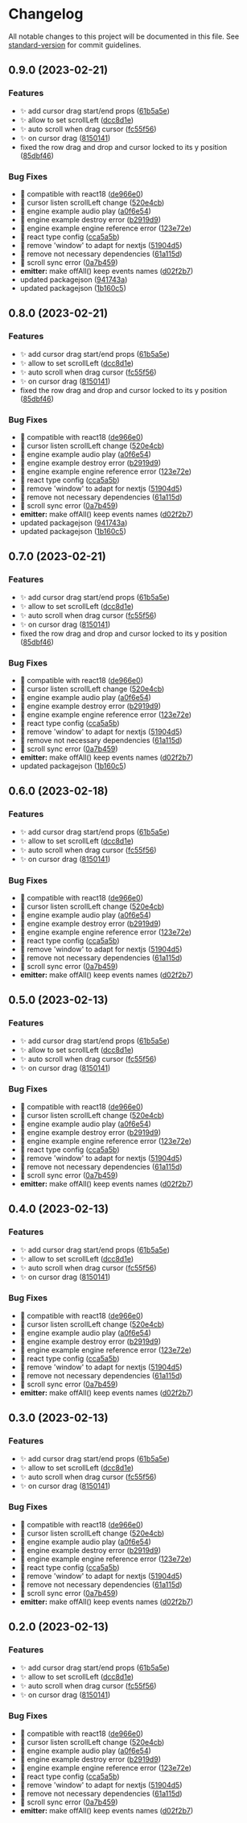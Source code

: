 # Changelog

All notable changes to this project will be documented in this file. See [standard-version](https://github.com/conventional-changelog/standard-version) for commit guidelines.

## 0.9.0 (2023-02-21)


### Features

* ✨ add cursor drag start/end props ([61b5a5e](https://github.com/khanzzirfan/react-timeline-editor/commit/61b5a5e2a0a263541d908fe82d65c3eed74851f8))
* ✨ allow to set scrollLeft ([dcc8d1e](https://github.com/khanzzirfan/react-timeline-editor/commit/dcc8d1eade0c4c4c70976c6c8c02b5d1fc2570fe))
* ✨ auto scroll when drag cursor ([fc55f56](https://github.com/khanzzirfan/react-timeline-editor/commit/fc55f56afb8ec0633d4e90e1e3bc7ee1aec7b790))
* ✨ on cursor drag ([8150141](https://github.com/khanzzirfan/react-timeline-editor/commit/815014156d39eb0736c346fc270da8f5ffb6d31a))
* fixed the row drag and drop and cursor locked to its y position ([85dbf46](https://github.com/khanzzirfan/react-timeline-editor/commit/85dbf46ca6fd12c27c0c957dcb7662dedc511c21))


### Bug Fixes

* 🐛 compatible with react18 ([de966e0](https://github.com/khanzzirfan/react-timeline-editor/commit/de966e012a7306cc492a12547638a8d494846301))
* 🐛 cursor listen scrollLeft change ([520e4cb](https://github.com/khanzzirfan/react-timeline-editor/commit/520e4cbedf0c5a5d5063fa91d4359733105d9abd))
* 🐛 engine example audio play ([a0f6e54](https://github.com/khanzzirfan/react-timeline-editor/commit/a0f6e54be025b688e0c9d5ed0c36b05b8fc5c788))
* 🐛 engine example destroy error ([b2919d9](https://github.com/khanzzirfan/react-timeline-editor/commit/b2919d919e0b03fc1b2880017c12e8eabf4a502e))
* 🐛 engine example engine reference error ([123e72e](https://github.com/khanzzirfan/react-timeline-editor/commit/123e72eb315046ab954ae591574ae2500f2f57c5))
* 🐛 react type config ([cca5a5b](https://github.com/khanzzirfan/react-timeline-editor/commit/cca5a5b9d617de092b5b8904390a2a34c2f87822))
* 🐛 remove 'window' to adapt for nextjs ([51904d5](https://github.com/khanzzirfan/react-timeline-editor/commit/51904d5456643e0b66e2227fe74eb6fc78f8ac20))
* 🐛 remove not necessary dependencies ([61a115d](https://github.com/khanzzirfan/react-timeline-editor/commit/61a115dd5dcfe870a080e6915486898bae27b873))
* 🐛 scroll sync error ([0a7b459](https://github.com/khanzzirfan/react-timeline-editor/commit/0a7b459a3bf77e9c0879528ff0956ec5163f7440))
* **emitter:** make offAll() keep events names ([d02f2b7](https://github.com/khanzzirfan/react-timeline-editor/commit/d02f2b79017c1cb1d78465b42afb64804c8f86bf))
* updated packagejson ([941743a](https://github.com/khanzzirfan/react-timeline-editor/commit/941743a179a798e27c37dd1648acb85084013027))
* updated packagejson ([1b160c5](https://github.com/khanzzirfan/react-timeline-editor/commit/1b160c599bf120df9ee8c769f6b0c7e8a02a6617))

## 0.8.0 (2023-02-21)


### Features

* ✨ add cursor drag start/end props ([61b5a5e](https://github.com/khanzzirfan/react-timeline-editor/commit/61b5a5e2a0a263541d908fe82d65c3eed74851f8))
* ✨ allow to set scrollLeft ([dcc8d1e](https://github.com/khanzzirfan/react-timeline-editor/commit/dcc8d1eade0c4c4c70976c6c8c02b5d1fc2570fe))
* ✨ auto scroll when drag cursor ([fc55f56](https://github.com/khanzzirfan/react-timeline-editor/commit/fc55f56afb8ec0633d4e90e1e3bc7ee1aec7b790))
* ✨ on cursor drag ([8150141](https://github.com/khanzzirfan/react-timeline-editor/commit/815014156d39eb0736c346fc270da8f5ffb6d31a))
* fixed the row drag and drop and cursor locked to its y position ([85dbf46](https://github.com/khanzzirfan/react-timeline-editor/commit/85dbf46ca6fd12c27c0c957dcb7662dedc511c21))


### Bug Fixes

* 🐛 compatible with react18 ([de966e0](https://github.com/khanzzirfan/react-timeline-editor/commit/de966e012a7306cc492a12547638a8d494846301))
* 🐛 cursor listen scrollLeft change ([520e4cb](https://github.com/khanzzirfan/react-timeline-editor/commit/520e4cbedf0c5a5d5063fa91d4359733105d9abd))
* 🐛 engine example audio play ([a0f6e54](https://github.com/khanzzirfan/react-timeline-editor/commit/a0f6e54be025b688e0c9d5ed0c36b05b8fc5c788))
* 🐛 engine example destroy error ([b2919d9](https://github.com/khanzzirfan/react-timeline-editor/commit/b2919d919e0b03fc1b2880017c12e8eabf4a502e))
* 🐛 engine example engine reference error ([123e72e](https://github.com/khanzzirfan/react-timeline-editor/commit/123e72eb315046ab954ae591574ae2500f2f57c5))
* 🐛 react type config ([cca5a5b](https://github.com/khanzzirfan/react-timeline-editor/commit/cca5a5b9d617de092b5b8904390a2a34c2f87822))
* 🐛 remove 'window' to adapt for nextjs ([51904d5](https://github.com/khanzzirfan/react-timeline-editor/commit/51904d5456643e0b66e2227fe74eb6fc78f8ac20))
* 🐛 remove not necessary dependencies ([61a115d](https://github.com/khanzzirfan/react-timeline-editor/commit/61a115dd5dcfe870a080e6915486898bae27b873))
* 🐛 scroll sync error ([0a7b459](https://github.com/khanzzirfan/react-timeline-editor/commit/0a7b459a3bf77e9c0879528ff0956ec5163f7440))
* **emitter:** make offAll() keep events names ([d02f2b7](https://github.com/khanzzirfan/react-timeline-editor/commit/d02f2b79017c1cb1d78465b42afb64804c8f86bf))
* updated packagejson ([941743a](https://github.com/khanzzirfan/react-timeline-editor/commit/941743a179a798e27c37dd1648acb85084013027))
* updated packagejson ([1b160c5](https://github.com/khanzzirfan/react-timeline-editor/commit/1b160c599bf120df9ee8c769f6b0c7e8a02a6617))

## 0.7.0 (2023-02-21)


### Features

* ✨ add cursor drag start/end props ([61b5a5e](https://github.com/khanzzirfan/react-timeline-editor/commit/61b5a5e2a0a263541d908fe82d65c3eed74851f8))
* ✨ allow to set scrollLeft ([dcc8d1e](https://github.com/khanzzirfan/react-timeline-editor/commit/dcc8d1eade0c4c4c70976c6c8c02b5d1fc2570fe))
* ✨ auto scroll when drag cursor ([fc55f56](https://github.com/khanzzirfan/react-timeline-editor/commit/fc55f56afb8ec0633d4e90e1e3bc7ee1aec7b790))
* ✨ on cursor drag ([8150141](https://github.com/khanzzirfan/react-timeline-editor/commit/815014156d39eb0736c346fc270da8f5ffb6d31a))
* fixed the row drag and drop and cursor locked to its y position ([85dbf46](https://github.com/khanzzirfan/react-timeline-editor/commit/85dbf46ca6fd12c27c0c957dcb7662dedc511c21))


### Bug Fixes

* 🐛 compatible with react18 ([de966e0](https://github.com/khanzzirfan/react-timeline-editor/commit/de966e012a7306cc492a12547638a8d494846301))
* 🐛 cursor listen scrollLeft change ([520e4cb](https://github.com/khanzzirfan/react-timeline-editor/commit/520e4cbedf0c5a5d5063fa91d4359733105d9abd))
* 🐛 engine example audio play ([a0f6e54](https://github.com/khanzzirfan/react-timeline-editor/commit/a0f6e54be025b688e0c9d5ed0c36b05b8fc5c788))
* 🐛 engine example destroy error ([b2919d9](https://github.com/khanzzirfan/react-timeline-editor/commit/b2919d919e0b03fc1b2880017c12e8eabf4a502e))
* 🐛 engine example engine reference error ([123e72e](https://github.com/khanzzirfan/react-timeline-editor/commit/123e72eb315046ab954ae591574ae2500f2f57c5))
* 🐛 react type config ([cca5a5b](https://github.com/khanzzirfan/react-timeline-editor/commit/cca5a5b9d617de092b5b8904390a2a34c2f87822))
* 🐛 remove 'window' to adapt for nextjs ([51904d5](https://github.com/khanzzirfan/react-timeline-editor/commit/51904d5456643e0b66e2227fe74eb6fc78f8ac20))
* 🐛 remove not necessary dependencies ([61a115d](https://github.com/khanzzirfan/react-timeline-editor/commit/61a115dd5dcfe870a080e6915486898bae27b873))
* 🐛 scroll sync error ([0a7b459](https://github.com/khanzzirfan/react-timeline-editor/commit/0a7b459a3bf77e9c0879528ff0956ec5163f7440))
* **emitter:** make offAll() keep events names ([d02f2b7](https://github.com/khanzzirfan/react-timeline-editor/commit/d02f2b79017c1cb1d78465b42afb64804c8f86bf))
* updated packagejson ([1b160c5](https://github.com/khanzzirfan/react-timeline-editor/commit/1b160c599bf120df9ee8c769f6b0c7e8a02a6617))

## 0.6.0 (2023-02-18)


### Features

* ✨ add cursor drag start/end props ([61b5a5e](https://github.com/khanzzirfan/react-timeline-editor/commit/61b5a5e2a0a263541d908fe82d65c3eed74851f8))
* ✨ allow to set scrollLeft ([dcc8d1e](https://github.com/khanzzirfan/react-timeline-editor/commit/dcc8d1eade0c4c4c70976c6c8c02b5d1fc2570fe))
* ✨ auto scroll when drag cursor ([fc55f56](https://github.com/khanzzirfan/react-timeline-editor/commit/fc55f56afb8ec0633d4e90e1e3bc7ee1aec7b790))
* ✨ on cursor drag ([8150141](https://github.com/khanzzirfan/react-timeline-editor/commit/815014156d39eb0736c346fc270da8f5ffb6d31a))


### Bug Fixes

* 🐛 compatible with react18 ([de966e0](https://github.com/khanzzirfan/react-timeline-editor/commit/de966e012a7306cc492a12547638a8d494846301))
* 🐛 cursor listen scrollLeft change ([520e4cb](https://github.com/khanzzirfan/react-timeline-editor/commit/520e4cbedf0c5a5d5063fa91d4359733105d9abd))
* 🐛 engine example audio play ([a0f6e54](https://github.com/khanzzirfan/react-timeline-editor/commit/a0f6e54be025b688e0c9d5ed0c36b05b8fc5c788))
* 🐛 engine example destroy error ([b2919d9](https://github.com/khanzzirfan/react-timeline-editor/commit/b2919d919e0b03fc1b2880017c12e8eabf4a502e))
* 🐛 engine example engine reference error ([123e72e](https://github.com/khanzzirfan/react-timeline-editor/commit/123e72eb315046ab954ae591574ae2500f2f57c5))
* 🐛 react type config ([cca5a5b](https://github.com/khanzzirfan/react-timeline-editor/commit/cca5a5b9d617de092b5b8904390a2a34c2f87822))
* 🐛 remove 'window' to adapt for nextjs ([51904d5](https://github.com/khanzzirfan/react-timeline-editor/commit/51904d5456643e0b66e2227fe74eb6fc78f8ac20))
* 🐛 remove not necessary dependencies ([61a115d](https://github.com/khanzzirfan/react-timeline-editor/commit/61a115dd5dcfe870a080e6915486898bae27b873))
* 🐛 scroll sync error ([0a7b459](https://github.com/khanzzirfan/react-timeline-editor/commit/0a7b459a3bf77e9c0879528ff0956ec5163f7440))
* **emitter:** make offAll() keep events names ([d02f2b7](https://github.com/khanzzirfan/react-timeline-editor/commit/d02f2b79017c1cb1d78465b42afb64804c8f86bf))

## 0.5.0 (2023-02-13)


### Features

* ✨ add cursor drag start/end props ([61b5a5e](https://github.com/khanzzirfan/react-timeline-editor/commit/61b5a5e2a0a263541d908fe82d65c3eed74851f8))
* ✨ allow to set scrollLeft ([dcc8d1e](https://github.com/khanzzirfan/react-timeline-editor/commit/dcc8d1eade0c4c4c70976c6c8c02b5d1fc2570fe))
* ✨ auto scroll when drag cursor ([fc55f56](https://github.com/khanzzirfan/react-timeline-editor/commit/fc55f56afb8ec0633d4e90e1e3bc7ee1aec7b790))
* ✨ on cursor drag ([8150141](https://github.com/khanzzirfan/react-timeline-editor/commit/815014156d39eb0736c346fc270da8f5ffb6d31a))


### Bug Fixes

* 🐛 compatible with react18 ([de966e0](https://github.com/khanzzirfan/react-timeline-editor/commit/de966e012a7306cc492a12547638a8d494846301))
* 🐛 cursor listen scrollLeft change ([520e4cb](https://github.com/khanzzirfan/react-timeline-editor/commit/520e4cbedf0c5a5d5063fa91d4359733105d9abd))
* 🐛 engine example audio play ([a0f6e54](https://github.com/khanzzirfan/react-timeline-editor/commit/a0f6e54be025b688e0c9d5ed0c36b05b8fc5c788))
* 🐛 engine example destroy error ([b2919d9](https://github.com/khanzzirfan/react-timeline-editor/commit/b2919d919e0b03fc1b2880017c12e8eabf4a502e))
* 🐛 engine example engine reference error ([123e72e](https://github.com/khanzzirfan/react-timeline-editor/commit/123e72eb315046ab954ae591574ae2500f2f57c5))
* 🐛 react type config ([cca5a5b](https://github.com/khanzzirfan/react-timeline-editor/commit/cca5a5b9d617de092b5b8904390a2a34c2f87822))
* 🐛 remove 'window' to adapt for nextjs ([51904d5](https://github.com/khanzzirfan/react-timeline-editor/commit/51904d5456643e0b66e2227fe74eb6fc78f8ac20))
* 🐛 remove not necessary dependencies ([61a115d](https://github.com/khanzzirfan/react-timeline-editor/commit/61a115dd5dcfe870a080e6915486898bae27b873))
* 🐛 scroll sync error ([0a7b459](https://github.com/khanzzirfan/react-timeline-editor/commit/0a7b459a3bf77e9c0879528ff0956ec5163f7440))
* **emitter:** make offAll() keep events names ([d02f2b7](https://github.com/khanzzirfan/react-timeline-editor/commit/d02f2b79017c1cb1d78465b42afb64804c8f86bf))

## 0.4.0 (2023-02-13)


### Features

* ✨ add cursor drag start/end props ([61b5a5e](https://github.com/khanzzirfan/react-timeline-editor/commit/61b5a5e2a0a263541d908fe82d65c3eed74851f8))
* ✨ allow to set scrollLeft ([dcc8d1e](https://github.com/khanzzirfan/react-timeline-editor/commit/dcc8d1eade0c4c4c70976c6c8c02b5d1fc2570fe))
* ✨ auto scroll when drag cursor ([fc55f56](https://github.com/khanzzirfan/react-timeline-editor/commit/fc55f56afb8ec0633d4e90e1e3bc7ee1aec7b790))
* ✨ on cursor drag ([8150141](https://github.com/khanzzirfan/react-timeline-editor/commit/815014156d39eb0736c346fc270da8f5ffb6d31a))


### Bug Fixes

* 🐛 compatible with react18 ([de966e0](https://github.com/khanzzirfan/react-timeline-editor/commit/de966e012a7306cc492a12547638a8d494846301))
* 🐛 cursor listen scrollLeft change ([520e4cb](https://github.com/khanzzirfan/react-timeline-editor/commit/520e4cbedf0c5a5d5063fa91d4359733105d9abd))
* 🐛 engine example audio play ([a0f6e54](https://github.com/khanzzirfan/react-timeline-editor/commit/a0f6e54be025b688e0c9d5ed0c36b05b8fc5c788))
* 🐛 engine example destroy error ([b2919d9](https://github.com/khanzzirfan/react-timeline-editor/commit/b2919d919e0b03fc1b2880017c12e8eabf4a502e))
* 🐛 engine example engine reference error ([123e72e](https://github.com/khanzzirfan/react-timeline-editor/commit/123e72eb315046ab954ae591574ae2500f2f57c5))
* 🐛 react type config ([cca5a5b](https://github.com/khanzzirfan/react-timeline-editor/commit/cca5a5b9d617de092b5b8904390a2a34c2f87822))
* 🐛 remove 'window' to adapt for nextjs ([51904d5](https://github.com/khanzzirfan/react-timeline-editor/commit/51904d5456643e0b66e2227fe74eb6fc78f8ac20))
* 🐛 remove not necessary dependencies ([61a115d](https://github.com/khanzzirfan/react-timeline-editor/commit/61a115dd5dcfe870a080e6915486898bae27b873))
* 🐛 scroll sync error ([0a7b459](https://github.com/khanzzirfan/react-timeline-editor/commit/0a7b459a3bf77e9c0879528ff0956ec5163f7440))
* **emitter:** make offAll() keep events names ([d02f2b7](https://github.com/khanzzirfan/react-timeline-editor/commit/d02f2b79017c1cb1d78465b42afb64804c8f86bf))

## 0.3.0 (2023-02-13)


### Features

* ✨ add cursor drag start/end props ([61b5a5e](https://github.com/khanzzirfan/react-timeline-editor/commit/61b5a5e2a0a263541d908fe82d65c3eed74851f8))
* ✨ allow to set scrollLeft ([dcc8d1e](https://github.com/khanzzirfan/react-timeline-editor/commit/dcc8d1eade0c4c4c70976c6c8c02b5d1fc2570fe))
* ✨ auto scroll when drag cursor ([fc55f56](https://github.com/khanzzirfan/react-timeline-editor/commit/fc55f56afb8ec0633d4e90e1e3bc7ee1aec7b790))
* ✨ on cursor drag ([8150141](https://github.com/khanzzirfan/react-timeline-editor/commit/815014156d39eb0736c346fc270da8f5ffb6d31a))


### Bug Fixes

* 🐛 compatible with react18 ([de966e0](https://github.com/khanzzirfan/react-timeline-editor/commit/de966e012a7306cc492a12547638a8d494846301))
* 🐛 cursor listen scrollLeft change ([520e4cb](https://github.com/khanzzirfan/react-timeline-editor/commit/520e4cbedf0c5a5d5063fa91d4359733105d9abd))
* 🐛 engine example audio play ([a0f6e54](https://github.com/khanzzirfan/react-timeline-editor/commit/a0f6e54be025b688e0c9d5ed0c36b05b8fc5c788))
* 🐛 engine example destroy error ([b2919d9](https://github.com/khanzzirfan/react-timeline-editor/commit/b2919d919e0b03fc1b2880017c12e8eabf4a502e))
* 🐛 engine example engine reference error ([123e72e](https://github.com/khanzzirfan/react-timeline-editor/commit/123e72eb315046ab954ae591574ae2500f2f57c5))
* 🐛 react type config ([cca5a5b](https://github.com/khanzzirfan/react-timeline-editor/commit/cca5a5b9d617de092b5b8904390a2a34c2f87822))
* 🐛 remove 'window' to adapt for nextjs ([51904d5](https://github.com/khanzzirfan/react-timeline-editor/commit/51904d5456643e0b66e2227fe74eb6fc78f8ac20))
* 🐛 remove not necessary dependencies ([61a115d](https://github.com/khanzzirfan/react-timeline-editor/commit/61a115dd5dcfe870a080e6915486898bae27b873))
* 🐛 scroll sync error ([0a7b459](https://github.com/khanzzirfan/react-timeline-editor/commit/0a7b459a3bf77e9c0879528ff0956ec5163f7440))
* **emitter:** make offAll() keep events names ([d02f2b7](https://github.com/khanzzirfan/react-timeline-editor/commit/d02f2b79017c1cb1d78465b42afb64804c8f86bf))

## 0.2.0 (2023-02-13)


### Features

* ✨ add cursor drag start/end props ([61b5a5e](https://github.com/khanzzirfan/react-timeline-editor/commit/61b5a5e2a0a263541d908fe82d65c3eed74851f8))
* ✨ allow to set scrollLeft ([dcc8d1e](https://github.com/khanzzirfan/react-timeline-editor/commit/dcc8d1eade0c4c4c70976c6c8c02b5d1fc2570fe))
* ✨ auto scroll when drag cursor ([fc55f56](https://github.com/khanzzirfan/react-timeline-editor/commit/fc55f56afb8ec0633d4e90e1e3bc7ee1aec7b790))
* ✨ on cursor drag ([8150141](https://github.com/khanzzirfan/react-timeline-editor/commit/815014156d39eb0736c346fc270da8f5ffb6d31a))


### Bug Fixes

* 🐛 compatible with react18 ([de966e0](https://github.com/khanzzirfan/react-timeline-editor/commit/de966e012a7306cc492a12547638a8d494846301))
* 🐛 cursor listen scrollLeft change ([520e4cb](https://github.com/khanzzirfan/react-timeline-editor/commit/520e4cbedf0c5a5d5063fa91d4359733105d9abd))
* 🐛 engine example audio play ([a0f6e54](https://github.com/khanzzirfan/react-timeline-editor/commit/a0f6e54be025b688e0c9d5ed0c36b05b8fc5c788))
* 🐛 engine example destroy error ([b2919d9](https://github.com/khanzzirfan/react-timeline-editor/commit/b2919d919e0b03fc1b2880017c12e8eabf4a502e))
* 🐛 engine example engine reference error ([123e72e](https://github.com/khanzzirfan/react-timeline-editor/commit/123e72eb315046ab954ae591574ae2500f2f57c5))
* 🐛 react type config ([cca5a5b](https://github.com/khanzzirfan/react-timeline-editor/commit/cca5a5b9d617de092b5b8904390a2a34c2f87822))
* 🐛 remove 'window' to adapt for nextjs ([51904d5](https://github.com/khanzzirfan/react-timeline-editor/commit/51904d5456643e0b66e2227fe74eb6fc78f8ac20))
* 🐛 remove not necessary dependencies ([61a115d](https://github.com/khanzzirfan/react-timeline-editor/commit/61a115dd5dcfe870a080e6915486898bae27b873))
* 🐛 scroll sync error ([0a7b459](https://github.com/khanzzirfan/react-timeline-editor/commit/0a7b459a3bf77e9c0879528ff0956ec5163f7440))
* **emitter:** make offAll() keep events names ([d02f2b7](https://github.com/khanzzirfan/react-timeline-editor/commit/d02f2b79017c1cb1d78465b42afb64804c8f86bf))
